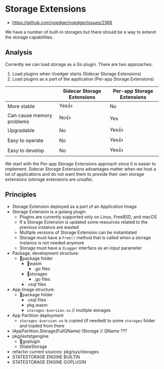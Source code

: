 # Storage Extensions

- https://github.com/voedger/voedger/issues/2366

We have a number of built-in storages but there should be a way to extend the storage capabilities.

## Analysis

Currently we can load storage as a Go plugin. There are two approaches:

1. Load plugins when Voedger starts (Sidecar Storage Extensions)
2. Load plugins as a part of the application (Per-app Storage Extensions)

| | Sidecar Storage Extensions| Per-app Storage Extensions|
|--------|--------|--------|
| More stable | Yes👍 | No |
| Can cause memory problems | No👍 | Yes |
| Upgradable| No| Yes👍|
| Easy to operate| No| Yes👍 |
| Easy to develop| No| Yes👍 |

We start with the Per-app Storage Extensions approach since it is easier to implement. Sidecar Storage Extensions advantages matter when we host a lot of applications and do not want them to provide their own storage extensions (storage extensions are unsafe).


## Principles

- Storage Extension deployed as a part of an Application Image
- Storage Extension is a golang plugin
  - Plugins are currently supported only on Linux, FreeBSD, and macOS
  - If a Storage Extension is updated some resources related to the previous instance are wasted
  - Multiple versions of Storage Extension can be instantiated
  - Storage must have a `Free()` method that is called when a storage instance is not needed anymore
  - Storage must have a `ILogger` interface as an input parameter
- Package, development structure:
  - 📂package folder
    - 📂wasm
      - .go files
    - 📂storages
      - .go files
    - .vsql files
- App Image structure:
  - 📂package folder
     - .vsql files
     - pkg.wasm
     - `storages-$version.so` // multiple storages
- App Partition deployment
  - `storages-$version.so` is copied (if needed) to some `storages` folder and loaded from there
- IAppPartition.Storage(FullQName) IStorage // QName ???
- pkg/iextstgengine
  - 📂goplugin
  - IStateStorage
- refactor current sources: pkg/sys/storages
- STATESTORAGE ENGINE BUILTIN
- STATESTORAGE ENGINE GOPLUGIN

